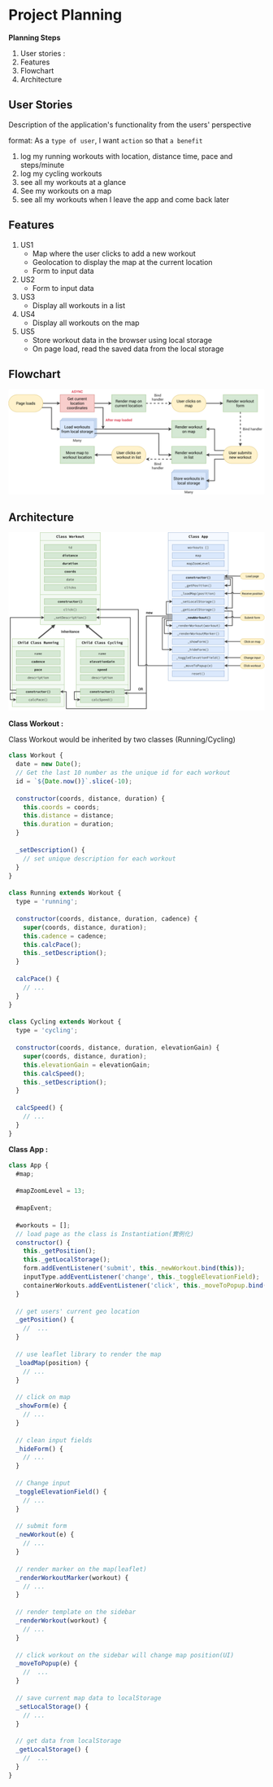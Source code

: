 # Project Planning

**Planning Steps**

1. User stories :
2. Features
3. Flowchart
4. Architecture

## User Stories

Description of the application's functionality from the users' perspective

format: As a `type of user`, I want `action` so that `a benefit`

1. log my running workouts with location, distance time, pace and steps/minute
2. log my cycling workouts
3. see all my workouts at a glance
4. See my workouts on a map
5. see all my workouts when I leave the app and come back later

## Features

1. US1
   - Map where the user clicks to add a new workout
   - Geolocation to display the map at the current location
   - Form to input data
2. US2
   - Form to input data
3. US3
   - Display all workouts in a list
4. US4
   - Display all workouts on the map
5. US5
   - Store workout data in the browser using local storage
   - On page load, read the saved data from the local storage

## Flowchart

![flowchart](img/Mapty-flowchart.png)

## Architecture

![architecture](img/Mapty-architecture-final.png)

**Class Workout :**

Class Workout would be inherited by two classes (Running/Cycling)

```js
class Workout {
  date = new Date();
  // Get the last 10 number as the unique id for each workout
  id = `${Date.now()}`.slice(-10);

  constructor(coords, distance, duration) {
    this.coords = coords;
    this.distance = distance;
    this.duration = duration;
  }

  _setDescription() {
    // set unique description for each workout
  }
}

class Running extends Workout {
  type = 'running';

  constructor(coords, distance, duration, cadence) {
    super(coords, distance, duration);
    this.cadence = cadence;
    this.calcPace();
    this._setDescription();
  }

  calcPace() {
    // ...
  }
}

class Cycling extends Workout {
  type = 'cycling';

  constructor(coords, distance, duration, elevationGain) {
    super(coords, distance, duration);
    this.elevationGain = elevationGain;
    this.calcSpeed();
    this._setDescription();
  }

  calcSpeed() {
    // ...
  }
}
```

**Class App :**

```js
class App {
  #map;

  #mapZoomLevel = 13;

  #mapEvent;

  #workouts = [];
  // load page as the class is Instantiation(實例化)
  constructor() {
    this._getPosition();
    this._getLocalStorage();
    form.addEventListener('submit', this._newWorkout.bind(this));
    inputType.addEventListener('change', this._toggleElevationField);
    containerWorkouts.addEventListener('click', this._moveToPopup.bind(this));
  }

  // get users' current geo location
  _getPosition() {
    //  ...
  }

  // use leaflet library to render the map
  _loadMap(position) {
    // ...
  }

  // click on map
  _showForm(e) {
    // ...
  }

  // clean input fields
  _hideForm() {
    // ...
  }

  // Change input
  _toggleElevationField() {
    // ...
  }

  // submit form
  _newWorkout(e) {
    // ...
  }

  // render marker on the map(leaflet)
  _renderWorkoutMarker(workout) {
    // ...
  }

  // render template on the sidebar
  _renderWorkout(workout) {
    // ...
  }

  // click workout on the sidebar will change map position(UI)
  _moveToPopup(e) {
    //  ...
  }

  // save current map data to localStorage
  _setLocalStorage() {
    // ...
  }

  // get data from localStorage
  _getLocalStorage() {
    //  ...
  }
}
```
